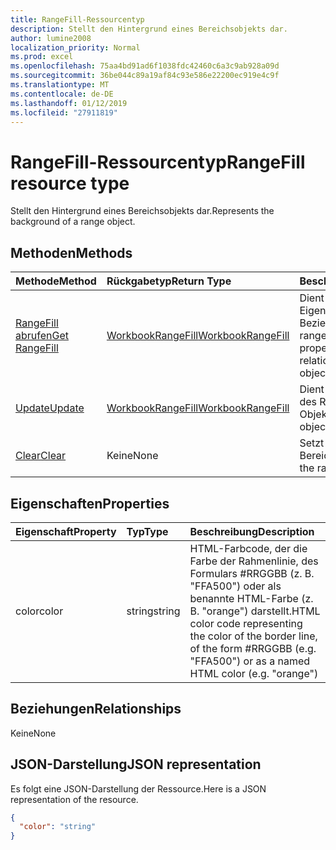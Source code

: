 ```yaml
---
title: RangeFill-Ressourcentyp
description: Stellt den Hintergrund eines Bereichsobjekts dar.
author: lumine2008
localization_priority: Normal
ms.prod: excel
ms.openlocfilehash: 75aa4bd91ad6f1038fdc42460c6a3c9ab928a09d
ms.sourcegitcommit: 36be044c89a19af84c93e586e22200ec919e4c9f
ms.translationtype: MT
ms.contentlocale: de-DE
ms.lasthandoff: 01/12/2019
ms.locfileid: "27911819"
---
```

# <a name="rangefill-resource-type"></a><span data-ttu-id="74b8e-103">RangeFill-Ressourcentyp</span><span class="sxs-lookup"><span data-stu-id="74b8e-103">RangeFill resource type</span></span>

<span data-ttu-id="74b8e-104">Stellt den Hintergrund eines Bereichsobjekts dar.</span><span class="sxs-lookup"><span data-stu-id="74b8e-104">Represents the background of a range object.</span></span>


## <a name="methods"></a><span data-ttu-id="74b8e-105">Methoden</span><span class="sxs-lookup"><span data-stu-id="74b8e-105">Methods</span></span>

| <span data-ttu-id="74b8e-106">Methode</span><span class="sxs-lookup"><span data-stu-id="74b8e-106">Method</span></span>           | <span data-ttu-id="74b8e-107">Rückgabetyp</span><span class="sxs-lookup"><span data-stu-id="74b8e-107">Return Type</span></span>    |<span data-ttu-id="74b8e-108">Beschreibung</span><span class="sxs-lookup"><span data-stu-id="74b8e-108">Description</span></span>|
|:---------------|:--------|:----------|
|[<span data-ttu-id="74b8e-109">RangeFill abrufen</span><span class="sxs-lookup"><span data-stu-id="74b8e-109">Get RangeFill</span></span>](../api/rangefill-get.md) | [<span data-ttu-id="74b8e-110">WorkbookRangeFill</span><span class="sxs-lookup"><span data-stu-id="74b8e-110">WorkbookRangeFill</span></span>](rangefill.md) |<span data-ttu-id="74b8e-111">Dient zum Lesen der Eigenschaften und der Beziehungen des rangeFill-Objekts.</span><span class="sxs-lookup"><span data-stu-id="74b8e-111">Read properties and relationships of rangeFill object.</span></span>|
|[<span data-ttu-id="74b8e-112">Update</span><span class="sxs-lookup"><span data-stu-id="74b8e-112">Update</span></span>](../api/rangefill-update.md) | [<span data-ttu-id="74b8e-113">WorkbookRangeFill</span><span class="sxs-lookup"><span data-stu-id="74b8e-113">WorkbookRangeFill</span></span>](rangefill.md)   |<span data-ttu-id="74b8e-114">Dient zum Aktualisieren des RangeFill-Objekts.</span><span class="sxs-lookup"><span data-stu-id="74b8e-114">Update RangeFill object.</span></span> |
|[<span data-ttu-id="74b8e-115">Clear</span><span class="sxs-lookup"><span data-stu-id="74b8e-115">Clear</span></span>](../api/rangefill-clear.md)|<span data-ttu-id="74b8e-116">Keine</span><span class="sxs-lookup"><span data-stu-id="74b8e-116">None</span></span>|<span data-ttu-id="74b8e-117">Setzt den Hintergrund des Bereichs zurück.</span><span class="sxs-lookup"><span data-stu-id="74b8e-117">Resets the range background.</span></span>|

## <a name="properties"></a><span data-ttu-id="74b8e-118">Eigenschaften</span><span class="sxs-lookup"><span data-stu-id="74b8e-118">Properties</span></span>
| <span data-ttu-id="74b8e-119">Eigenschaft</span><span class="sxs-lookup"><span data-stu-id="74b8e-119">Property</span></span>     | <span data-ttu-id="74b8e-120">Typ</span><span class="sxs-lookup"><span data-stu-id="74b8e-120">Type</span></span>   |<span data-ttu-id="74b8e-121">Beschreibung</span><span class="sxs-lookup"><span data-stu-id="74b8e-121">Description</span></span>|
|:---------------|:--------|:----------|
|<span data-ttu-id="74b8e-122">color</span><span class="sxs-lookup"><span data-stu-id="74b8e-122">color</span></span>|<span data-ttu-id="74b8e-123">string</span><span class="sxs-lookup"><span data-stu-id="74b8e-123">string</span></span>|<span data-ttu-id="74b8e-124">HTML-Farbcode, der die Farbe der Rahmenlinie, des Formulars #RRGGBB (z. B.  "FFA500") oder als benannte HTML-Farbe (z. B. "orange") darstellt.</span><span class="sxs-lookup"><span data-stu-id="74b8e-124">HTML color code representing the color of the border line, of the form #RRGGBB (e.g. "FFA500") or as a named HTML color (e.g. "orange")</span></span>|

## <a name="relationships"></a><span data-ttu-id="74b8e-125">Beziehungen</span><span class="sxs-lookup"><span data-stu-id="74b8e-125">Relationships</span></span>
<span data-ttu-id="74b8e-126">Keine</span><span class="sxs-lookup"><span data-stu-id="74b8e-126">None</span></span>


## <a name="json-representation"></a><span data-ttu-id="74b8e-127">JSON-Darstellung</span><span class="sxs-lookup"><span data-stu-id="74b8e-127">JSON representation</span></span>

<span data-ttu-id="74b8e-128">Es folgt eine JSON-Darstellung der Ressource.</span><span class="sxs-lookup"><span data-stu-id="74b8e-128">Here is a JSON representation of the resource.</span></span>

<!--{
  "blockType": "resource",
  "optionalProperties": [],
  "baseType": "microsoft.graph.entity",
  "@odata.type": "microsoft.graph.workbookRangeFill"
}-->

```json
{
  "color": "string"
}

```

<!-- uuid: 8fcb5dbc-d5aa-4681-8e31-b001d5168d79
2015-10-25 14:57:30 UTC -->
<!-- {
  "type": "#page.annotation",
  "description": "RangeFill resource",
  "keywords": "",
  "section": "documentation",
  "tocPath": ""
}-->
